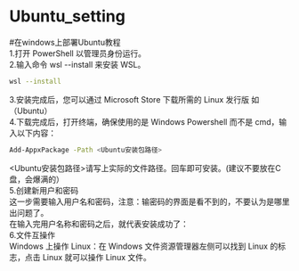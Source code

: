 # Ubuntu_setting

#在windows上部署Ubuntu教程  
1.打开 PowerShell 以管理员身份运行。  
2.输入命令 wsl --install 来安装 WSL。  
```bash
wsl --install 
```  
3.安装完成后，您可以通过 Microsoft Store 下载所需的 Linux 发行版  如（Ubuntu）  
4.下载完成后，打开终端，确保使用的是 Windows Powershell 而不是 cmd，输入以下内容：  
```bash
Add-AppxPackage -Path <Ubuntu安装包路径> 
```  
   <Ubuntu安装包路径>请写上实际的文件路径。回车即可安装。(建议不要放在C盘，会爆满的）  
5.创建新用户和密码  
这一步需要输入用户名和密码，注意：输密码的界面是看不到的，不要认为是哪里出问题了。  
在输入完用户名称和密码之后，就代表安装成功了：  
6.文件互操作  
Windows 上操作 Linux：在 Windows 文件资源管理器左侧可以找到 Linux 的标志，点击 Linux 就可以操作 Linux 文件。  
